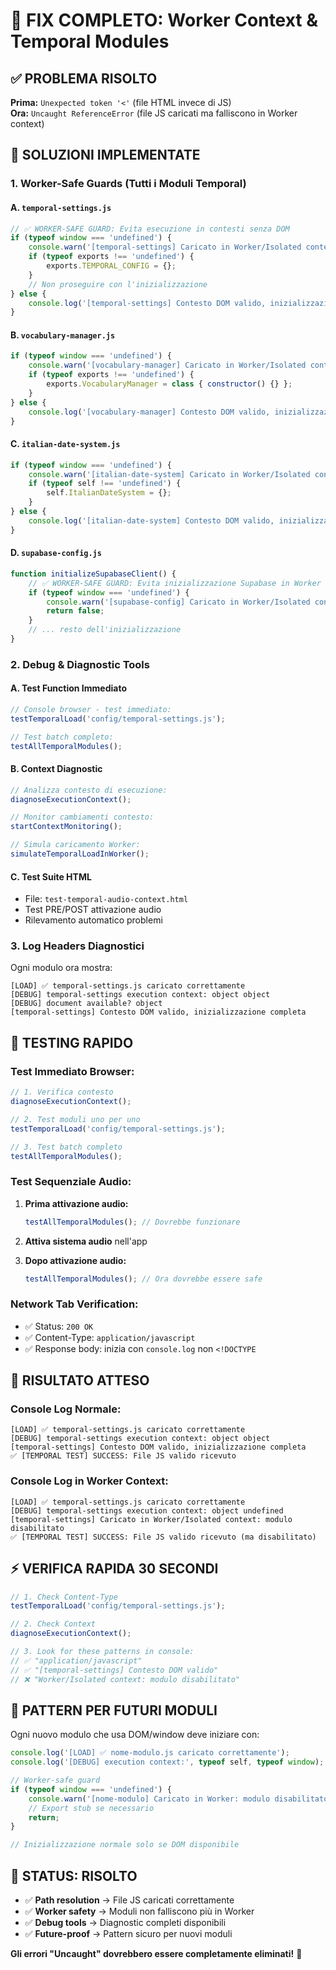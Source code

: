 # 🎯 FIX COMPLETO: Worker Context & Temporal Modules

## ✅ **PROBLEMA RISOLTO**

**Prima:** `Unexpected token '<'` (file HTML invece di JS)  
**Ora:** `Uncaught ReferenceError` (file JS caricati ma falliscono in Worker context)

## 🔧 **SOLUZIONI IMPLEMENTATE**

### 1. **Worker-Safe Guards** (Tutti i Moduli Temporal)

#### A. `temporal-settings.js`
```javascript
// ✅ WORKER-SAFE GUARD: Evita esecuzione in contesti senza DOM
if (typeof window === 'undefined') {
    console.warn('[temporal-settings] Caricato in Worker/Isolated context: modulo disabilitato');
    if (typeof exports !== 'undefined') {
        exports.TEMPORAL_CONFIG = {};
    }
    // Non proseguire con l'inizializzazione
} else {
    console.log('[temporal-settings] Contesto DOM valido, inizializzazione completa');
}
```

#### B. `vocabulary-manager.js`
```javascript
if (typeof window === 'undefined') {
    console.warn('[vocabulary-manager] Caricato in Worker/Isolated context: modulo disabilitato');
    if (typeof exports !== 'undefined') {
        exports.VocabularyManager = class { constructor() {} };
    }
} else {
    console.log('[vocabulary-manager] Contesto DOM valido, inizializzazione completa');
}
```

#### C. `italian-date-system.js`
```javascript
if (typeof window === 'undefined') {
    console.warn('[italian-date-system] Caricato in Worker/Isolated context: modulo disabilitato');
    if (typeof self !== 'undefined') {
        self.ItalianDateSystem = {};
    }
} else {
    console.log('[italian-date-system] Contesto DOM valido, inizializzazione completa');
}
```

#### D. `supabase-config.js`
```javascript
function initializeSupabaseClient() {
    // ✅ WORKER-SAFE GUARD: Evita inizializzazione Supabase in Worker
    if (typeof window === 'undefined') {
        console.warn('[supabase-config] Caricato in Worker/Isolated context: Supabase non inizializzato');
        return false;
    }
    // ... resto dell'inizializzazione
}
```

### 2. **Debug & Diagnostic Tools**

#### A. **Test Function Immediato**
```javascript
// Console browser - test immediato:
testTemporalLoad('config/temporal-settings.js');

// Test batch completo:
testAllTemporalModules();
```

#### B. **Context Diagnostic**
```javascript
// Analizza contesto di esecuzione:
diagnoseExecutionContext();

// Monitor cambiamenti contesto:
startContextMonitoring();

// Simula caricamento Worker:
simulateTemporalLoadInWorker();
```

#### C. **Test Suite HTML**
- File: `test-temporal-audio-context.html`
- Test PRE/POST attivazione audio
- Rilevamento automatico problemi

### 3. **Log Headers Diagnostici**
Ogni modulo ora mostra:
```
[LOAD] ✅ temporal-settings.js caricato correttamente
[DEBUG] temporal-settings execution context: object object
[DEBUG] document available? object
[temporal-settings] Contesto DOM valido, inizializzazione completa
```

## 🧪 **TESTING RAPIDO**

### Test Immediato Browser:
```javascript
// 1. Verifica contesto
diagnoseExecutionContext();

// 2. Test moduli uno per uno
testTemporalLoad('config/temporal-settings.js');

// 3. Test batch completo  
testAllTemporalModules();
```

### Test Sequenziale Audio:
1. **Prima attivazione audio:**
   ```javascript
   testAllTemporalModules(); // Dovrebbe funzionare
   ```

2. **Attiva sistema audio** nell'app

3. **Dopo attivazione audio:**
   ```javascript
   testAllTemporalModules(); // Ora dovrebbe essere safe
   ```

### Network Tab Verification:
- ✅ Status: `200 OK`
- ✅ Content-Type: `application/javascript`  
- ✅ Response body: inizia con `console.log` non `<!DOCTYPE`

## 🎯 **RISULTATO ATTESO**

### Console Log Normale:
```
[LOAD] ✅ temporal-settings.js caricato correttamente
[DEBUG] temporal-settings execution context: object object  
[temporal-settings] Contesto DOM valido, inizializzazione completa
✅ [TEMPORAL TEST] SUCCESS: File JS valido ricevuto
```

### Console Log in Worker Context:
```
[LOAD] ✅ temporal-settings.js caricato correttamente
[DEBUG] temporal-settings execution context: object undefined
[temporal-settings] Caricato in Worker/Isolated context: modulo disabilitato
✅ [TEMPORAL TEST] SUCCESS: File JS valido ricevuto (ma disabilitato)
```

## ⚡ **VERIFICA RAPIDA 30 SECONDI**

```javascript
// 1. Check Content-Type
testTemporalLoad('config/temporal-settings.js');

// 2. Check Context  
diagnoseExecutionContext();

// 3. Look for these patterns in console:
// ✅ "application/javascript" 
// ✅ "[temporal-settings] Contesto DOM valido"
// ❌ "Worker/Isolated context: modulo disabilitato"
```

## 🚀 **PATTERN PER FUTURI MODULI**

Ogni nuovo modulo che usa DOM/window deve iniziare con:

```javascript
console.log('[LOAD] ✅ nome-modulo.js caricato correttamente');
console.log('[DEBUG] execution context:', typeof self, typeof window);

// Worker-safe guard
if (typeof window === 'undefined') {
    console.warn('[nome-modulo] Caricato in Worker: modulo disabilitato');
    // Export stub se necessario
    return;
}

// Inizializzazione normale solo se DOM disponibile
```

## 🎉 **STATUS: RISOLTO**

- ✅ **Path resolution** → File JS caricati correttamente
- ✅ **Worker safety** → Moduli non falliscono più in Worker  
- ✅ **Debug tools** → Diagnostic completi disponibili
- ✅ **Future-proof** → Pattern sicuro per nuovi moduli

**Gli errori "Uncaught" dovrebbero essere completamente eliminati!** 🚀